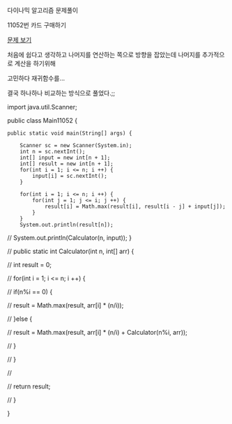 다이나믹 알고리즘 문제풀이 

11052번  카드 구매하기

<a href="https://www.acmicpc.net/problem/11052">문제 보기</a>

처음에 쉽다고 생각하고 나머지를 연산하는 쪽으로 방향을 잡았는데 나머지를 추가적으로 계산을 하기위해

고민하다 재귀함수를...

결국 하나하나 비교하는 방식으로 풀었다.;;



import java.util.Scanner;

public class Main11052 {

	public static void main(String[] args) {
		
		Scanner sc = new Scanner(System.in);
		int n = sc.nextInt();
		int[] input = new int[n + 1];
		int[] result = new int[n + 1];
		for(int i = 1; i <= n; i ++) {
			input[i] = sc.nextInt();
		}
	
		for(int i = 1; i <= n; i ++) {
			for(int j = 1; j <= i; j ++) {
				result[i] = Math.max(result[i], result[i - j] + input[j]);
			}
		}
		System.out.println(result[n]);
		
//		System.out.println(Calculator(n, input));
	}
	
	
//	public static int Calculator(int n, int[] arr) {

//		int result = 0;

//		for(int i = 1; i <= n; i ++) {

//			if(n%i == 0) {

//				result = Math.max(result, arr[i] * (n/i));

//			}else {

//				result = Math.max(result, arr[i] * (n/i) + Calculator(n%i, arr));

//			}

//		}

//		

//		return result;

//	}

}

	
